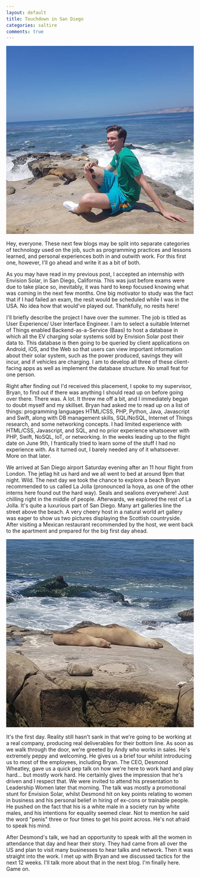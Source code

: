 ```yaml
---
layout: default
title: Touchdown in San Diego
categories: saltire
comments: true
---
```


![La Jolla](/images/sandiego1.jpg)

Hey, everyone. These next few blogs may be split into separate categories of technology used on the job, such as programming practices and lessons learned, and personal experiences both in and outwith work. For this first one, however, I'll go ahead and write it as a bit of both.

As you may have read in my previous post, I accepted an internship with Envision Solar, in San Diego, California. This was just before exams were due to take place so, inevitably, it was hard to keep focused knowing what was coming in the next few months. One big motivator to study was the fact that if I had failed an exam, the resit would be scheduled while I was in the USA. No idea how that would've played out. Thankfully, no resits here!

I'll briefly describe the project I have over the summer. The job is titled as User Experience/ User Interface Engineer. I am to select a suitable Internet of Things enabled Backend-as-a-Service (Baas) to host a database in which all the EV charging solar systems sold by Envision Solar post their data to. This database is then going to be queried by client applications on Android, iOS, and the Web so that users can view important information about their solar system, such as the power produced, savings they will incur, and if vehicles are charging. I am to develop all three of these client-facing apps as well as implement the database structure. No small feat for one person.

Right after finding out I'd received this placement, I spoke to my supervisor, Bryan, to find out if there was anything I should read up on before going over there. There was. A lot. It threw me off a bit, and I immediately began to doubt myself and my skillset. Bryan had asked me to read up on a list of things: programming languages HTML/CSS, PHP, Python, Java, Javascript and Swift, along with DB management skills, SQL/NoSQL, Internet of Things research, and some networking concepts. I had limited experience with HTML/CSS, Javascript, and SQL, and no prior experience whatsoever with PHP, Swift, NoSQL, IoT, or networking.  In the weeks leading up to the flight date on June 9th, I frantically tried to learn some of the stuff I had no experience with. As it turned out, I barely needed any of it whatsoever. More on that later. 

We arrived at San Diego airport Saturday evening after an 11 hour flight from London. The jetlag hit us hard and we all went to bed at around 9pm that night. Wild. The next day we took the chance to explore a beach Bryan recommended to us called La Jolla (pronounced la hoya, as one of the other interns here found out the hard way). Seals and sealions everywhere! Just chilling right in the middle of people. Afterwards, we explored the rest of La Jolla. It's quite a luxurious part of San Diego. Many art galleries line the street above the beach. A very cheery host in a natural world art gallery was eager to show us two pictures displaying the Scottish countryside. After visiting a Mexican restaurant recommended by the host, we went back to the apartment and prepared for the big first day ahead.

![Seals](/images/seal.jpg)

It's the first day. Reality still hasn't sank in that we're going to be working at a real company, producing real deliverables for their bottom line. As soon as we walk through the door, we're greeted by Andy who works in sales. He's extremely peppy and welcoming. He gives us a brief tour whilst introducing us to most of the employees, including Bryan. The CEO, Desmond Wheatley, gave us a quick pep talk on how we're here to work hard and play hard... but mostly work hard. He certainly gives the impression that he's driven and I respect that. We were invited to attend his presentation to Leadership Women later that morning. The talk was mostly a promotional stunt for Envision Solar, whilst Desmond hit on key points relating to women in business and his personal belief in hiring of ex-cons or trainable people. He pushed on the fact that his is a white male in a society run by white males, and his intentions for equality seemed clear. Not to mention he said the word "penis" three or four times to get his point across. He's not afraid to speak his mind.

After Desmond's talk, we had an opportunity to speak with all the women in attendance that day and hear their story. They had came from all over the US and plan to visit many businesses to hear talks and network. Then it was straight into the work. I met up with Bryan and we discussed tactics for the next 12 weeks. I'll talk more about that in the next blog. I'm finally here. Game on.

